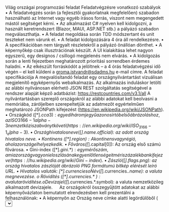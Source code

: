 Világ országai programozási feladat
Feladatvégzésre vonatkozó szabályok
•	A feladatvégzés során (a fejlesztői gyakorlatnak megfelelően) szabadon használható az Internet vagy egyéb írásos forrás, viszont nem megengedett mástól segítséget kérni.
•	Az alkalmazást C# nyelven kell kidolgozni, a használt keretrendszert (Blazor, MAUI, ASP.NET stb.) a pályázó szabadon megválaszthatja.
•	A feladat megoldása során TDD módszertant és unit teszteket nem várunk el.
•	A feladat kidolgozására 4 óra áll rendelkezésre.
•	A specifikációban nem tárgyalt részletekről a pályázó önállóan dönthet.
•	A képernyőkép csak illusztrációnak készült. A UI kialakítása lehet nagyon egyszerű, egy designos / csillogó megjelenés nem elvárás.
•	A kidolgozás során a lenti fejezetben meghatározott prioritási sorrendben érdemes haladni.
•	Az elkészült forráskódót a jelöltnek – a 4 órás feladatvégzési idő végén – el kell küldeni a groma.istvandr@sdadms.hu e-mail címre.
A feladat specifikációja
A megvalósítandó feladat egy országnyilvántartást vizuálisan megjelenítő egyképernyős webalkalmazás. Az alkalmazás induláskor letölti az alábbi nyilvánosan elérhető JSON REST szolgáltatás segítségével a rendszer alapját képző adatbázist:
https://restcountries.com/v3.1/all
A nyilvántartásban szereplő országokról az alábbi adatokat kell beolvasni a memóriába, záróljelben szerepeltetjük az adatmezőt egyértelműen meghatározó JSONPath kifejezést (https://en.wikipedia.org/wiki/JSONPath).
•	Országkód ($[*].cca3): egyedi háromjegyű azonosírtó belső ábrázoláshoz, az ISO 3166-1 alpha-3 nemzetközi szabványt követi (https://en.wikipedia.org/wiki/ISO_3166-1_alpha-3).
•	Ország hivatalos neve ($[*].name.official): az adott ország hivatalos neve.
•	Kontinens ($[*].region): A kontinens vagy régió, ahol az ország elhelyezkedik.
•	Főváros ($[*].capital[0]): Az ország első számú fővárosa.
•	Gini-index ($[*].gini.*): egy mérőszám, ami az ország vagyoni eloszlásának egyenlőtlenségeit méri százalékban kifejezve (https://hu.wikipedia.org/wiki/Gini-index).
•	Zászló ($[*].flags.png): az ország hivatalos zászlóját ábrázoló PNG formátumú bitkép elérését leíró URL.
•	Hivatalos valuták: $[*].currencies
o	Név ($[*].currencies.*.name): a valuta megnevezése.
o	Rövidítés ($[*].currencies.*~): a valuta rövidítése.
o	Devizajel ($[*].currencies.*.symbol): a valuta nemzetközileg alkalmazott devizajele.
 
Az országokról összegyűjtött adatokat az alábbi képernyővázlaton bemutatott elrendezésben kell prezentálni a felhasználónak:
•	A képernyőn az Ország neve címke alatti legördülőből (<select>) szabadon kiválasztható a megtekintendő ország.
•	A legördülőben történő sorváltás esetén (addEventListener & onchange) frissüljön az oldal (submit) a kiválasztott ország adataival!
•	A többi kezelő – Kontinens, Főváros (<input>) – és adatlista – Valuták (<table>) – csak olvasható üzemmódban jelenjenek meg!
•	A Gini-index adatot egy folyamatjelző sáv (<progress>) segítségével ábrázoljuk, értékkészlete 0 és 100 között legyen!
•	A Zászló-t vizuális (<img>) formában kell megjeleníteni!
•	A felület lehetőség szerint könnyen kezelhető legyen: tabulátor sorrend, WCAG akadálymentesség (aria-), reszponzív felület stb.
•	A képernyő háttérszíne legyen konfigurációból szabályozható (dinamikus css), például az alábbi formában:
{
  "Background": "blue"
}

![kép](https://github.com/user-attachments/assets/a7d9ad4e-3edd-43d7-9df5-6bd1302ee062)


Feladatrészek megoldási prioritása
1.	Adatmodell kialakítása.
2.	REST API aladatok letöltése és feldolgozása.
3.	Felületvázlat összeállítása.
4.	Országváltó legördülő eseménykezelő.
5.	Valuták adatlista összeállítása.
6.	Háttérszín állíthatósága.

